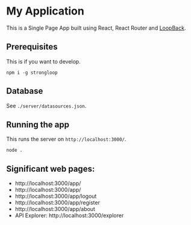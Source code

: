 # My Application

This is a Single Page App built using React, React Router and [LoopBack](http://loopback.io).

## Prerequisites

This is if you want to develop.

```
npm i -g strongloop
```

## Database

See `./server/datasources.json`.

## Running the app

This runs the server on `http://localhost:3000/`.

```
node .
```

## Significant web pages:

* http://localhost:3000/app/
* http://localhost:3000/app/
* http://localhost:3000/app/logout
* http://localhost:3000/app/register
* http://localhost:3000/app/about
* API Explorer: http://localhost:3000/explorer
